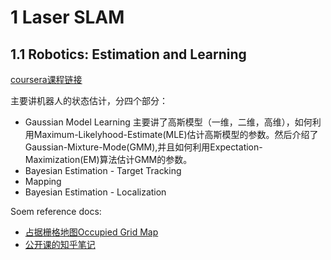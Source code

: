 # 1 Laser SLAM
## 1.1 Robotics: Estimation and Learning 
[coursera课程链接](https://www.coursera.org/learn/robotics-learning)  

主要讲机器人的状态估计，分四个部分：

- Gaussian Model Learning
主要讲了高斯模型（一维，二维，高维），如何利用Maximum-Likelyhood-Estimate(MLE)估计高斯模型的参数。然后介绍了Gaussian-Mixture-Mode(GMM),并且如何利用Expectation-Maximization(EM)算法估计GMM的参数。
- Bayesian Estimation - Target Tracking
- Mapping
- Bayesian Estimation - Localization

Soem reference docs:

- [占据栅格地图Occupied Grid Map](https://zhuanlan.zhihu.com/p/21738718)
- [公开课的知乎笔记](https://blog.yxwang.me/2018/07/robotics-slam-week1/)
